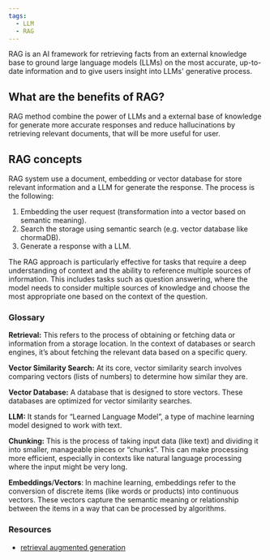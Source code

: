```yaml
---
tags:
  - LLM
  - RAG
---
```


RAG is an AI framework for retrieving facts from an external knowledge base to ground large language models (LLMs) on the most accurate, up-to-date information and to give users insight into LLMs' generative process.

## What are the benefits of RAG?

RAG method combine the power of LLMs and a external base of knowledge for generate more accurate responses and reduce hallucinations by retrieving relevant documents, that will be more useful for user.

## RAG concepts

RAG system use a document, embedding or vector database for store relevant information and a LLM for generate the response. The process is the following:

1. Embedding the user request (transformation into a vector based on semantic meaning).
2. Search the storage using semantic search (e.g. vector database like chormaDB).
3. Generate a response with a LLM.

The RAG approach is particularly effective for tasks that require a deep understanding of context and the ability to reference multiple sources of information. This includes tasks such as question answering, where the model needs to consider multiple sources of knowledge and choose the most appropriate one based on the context of the question.

### Glossary

**Retrieval:** This refers to the process of obtaining or fetching data or information from a storage location. In the context of databases or search engines, it’s about fetching the relevant data based on a specific query.

**Vector Similarity Search:** At its core, vector similarity search involves comparing vectors (lists of numbers) to determine how similar they are.

**Vector Database:** A database that is designed to store vectors. These databases are optimized for vector similarity searches.

**LLM:** It stands for “Learned Language Model”, a type of machine learning model designed to work with text.

**Chunking:** This is the process of taking input data (like text) and dividing it into smaller, manageable pieces or “chunks”. This can make processing more efficient, especially in contexts like natural language processing where the input might be very long.

**Embeddings**/**Vectors**: In machine learning, embeddings refer to the conversion of discrete items (like words or products) into continuous vectors. These vectors capture the semantic meaning or relationship between the items in a way that can be processed by algorithms.

### Resources

- [retrieval augmented generation](https://redis.io/glossary/retrieval-augmented-generation/)
